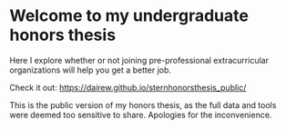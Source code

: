 # Welcome to my undergraduate honors thesis

Here I explore whether or not joining pre-professional extracurricular organizations will help you get a better job.

Check it out: https://dairew.github.io/sternhonorsthesis_public/

This is the public version of my honors thesis, as the full data and tools were deemed too sensitive to share. Apologies for the inconvenience.
